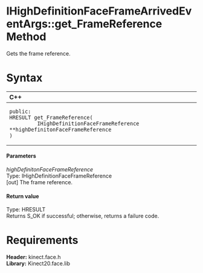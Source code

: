 IHighDefinitionFaceFrameArrivedEventArgs::get\_FrameReference Method  
====================================================================  

Gets the frame reference. <span id="syntaxSection"></span>

Syntax  
======  

<table>
<colgroup>
<col width="100%" />
</colgroup>
<thead>
<tr class="header">
<th align="left">C++</th>
</tr>
</thead>
<tbody>
<tr class="odd">
<td align="left"><pre><code>public:  
HRESULT get_FrameReference(  
         IHighDefinitionFaceFrameReference **highDefinitonFaceFrameReference  
)</code></pre></td>
</tr>
</tbody>
</table>

<span id="ID4EG"></span>
#### Parameters  

*highDefinitonFaceFrameReference*    
Type: IHighDefinitionFaceFrameReference  
[out] The frame reference.  

<span id="ID4EP"></span>
#### Return value  

Type: HRESULT  
Returns S\_OK if successful; otherwise, returns a failure code.  

<span id="requirements"></span>

Requirements  
============  

**Header:** kinect.face.h  
**Library:** Kinect20.face.lib  



<!--Please do not edit the data in the comment block below.-->
<!--
TOCTitle : get_FrameReference Method
RLTitle : IHighDefinitionFaceFrameArrivedEventArgs::get_FrameReference Method
KeywordK : get_FrameReference method
KeywordK : IHighDefinitionFaceFrameArrivedEventArgs::get_FrameReference method
KeywordF : IHighDefinitionFaceFrameArrivedEventArgs::get_FrameReference
KeywordF : get_FrameReference
KeywordF : Microsoft.Kinect.face.IHighDefinitionFaceFrameArrivedEventArgs.get_FrameReference(IHighDefinitionFaceFrameReference@)
KeywordA : M:Microsoft.Kinect.face.IHighDefinitionFaceFrameArrivedEventArgs.get_FrameReference(IHighDefinitionFaceFrameReference@)
AssetID : M:Microsoft.Kinect.face.IHighDefinitionFaceFrameArrivedEventArgs.get_FrameReference(IHighDefinitionFaceFrameReference@)
Locale : en-us
CommunityContent : 1
APIType : Managed
APILocation : 
APIName : Microsoft.Kinect.face.IHighDefinitionFaceFrameArrivedEventArgs::get_FrameReference
TargetOS : Windows
TopicType : kbSyntax
DevLang : C++
DocSet : K4Wv2
ProjType : K4Wv2Proj
Technology : Kinect for Windows
Product : Kinect for Windows SDK v2
productversion : 20
-->
